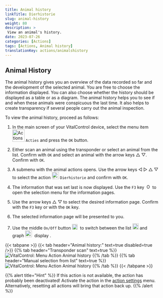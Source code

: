 ```yaml
---
title: Animal history
linkTitle: Dierhistorie
slug: animal-history
weight: 80
description: >
 View an animal's history.
date: 2023-07-26
categories: [Actions]
tags: [Actions, Animal history]
translationKey: actions/animalshistory
---
```


## Animal History

The animal history gives you an overview of the data recorded so far and the development of the selected animal. You are free to choose the information displayed. You can also choose whether the history should be displayed as a table or as a diagram. The animal history helps you to see if and when these animals were conspicuous the last time. It also helps to create transparency if several people carry out the animal inspection.

To view the animal history, proceed as follows:

1. In the main screen of your VitalControl device, select the menu item &nbsp;<img src="/icons/actions.svg" width="40" align="bottom" alt="Actions" />  `Acties` and press the `OK` button.

2. Either scan an animal using the transponder or select an animal from the list. Confirm with `OK` and select an animal with the arrow keys △ ▽. Confirm with `OK`.

3. A submenu with the animal actions opens. Use the arrow keys ◁ ▷ △ ▽ to select the action <img src="/icons/actions/history.svg" width="23" align="bottom" alt="Animal history" /> `Dierhistorie` and confirm with `OK`.

4. The information that was set last is now displayed. Use the `F3` key &nbsp;<img src="/icons/footer/open-popup.svg" width="15" align="bottom" alt="Open popup" /> to open the selection menu for the information pages.

5. Use the arrow keys △ ▽ to select the desired information page. Confirm with the `F3` key or with the `OK` key.

6. The selected information page will be presented to you.

7. Use the middle `On/Off` button <img src="/icons/footer/on-off.svg" width="18" align="bottom" alt="On/Off button" />&nbsp; to switch between the list <img src="/icons/footer/list.svg" width="20" align="bottom" alt="Liste display" /> and graph <img src="/icons/footer/chart.svg" width="22" align="bottom" alt="Chart display" />&nbsp; display .

{{< tabpane >}}
{{< tab header="Animal history:" text=true disabled=true />}}
{{% tab header="Transponder scan" text=true %}}
 ![VitalControl: Menu Action Animal history](../images/animalhistory-scan.png "Animal history")
{{% /tab %}}
{{% tab header="Manual selection from list" text=true %}}
 ![VitalControl: Menu Action Animal history](../images/animalhistory.png "Animal history")
{{% /tab %}}
{{< /tabpane >}}

{{% alert title="Hint" %}}
If this action is not available, the action has probably been deactivated! Activate the action in the [action settings](../settings/) menu. Alternatively, resetting all actions will bring that action back up.
{{% /alert %}}
